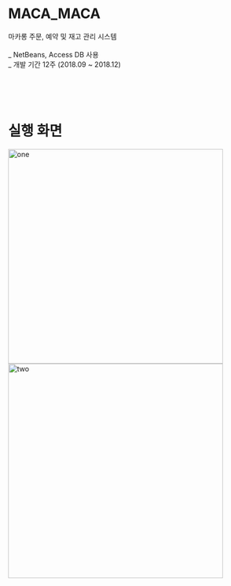# MACA_MACA
마카롱 주문, 예약 및 재고 관리 시스템<br><br>
_ NetBeans, Access DB 사용<br>
_ 개발 기간 12주 (2018.09 ~ 2018.12)<br>

<br><br><br>
# 실행 화면
<div>
  <img width="437" alt="one" src="https://user-images.githubusercontent.com/38337323/65886441-4bc22800-e3d7-11e9-9543-ad1d46e605cb.PNG">
  <img width="437" alt="two" src="https://user-images.githubusercontent.com/38337323/65886442-4bc22800-e3d7-11e9-9687-83ee5e301c68.PNG">

</div>
